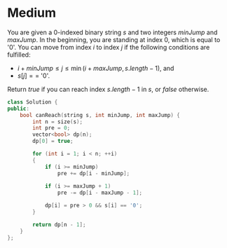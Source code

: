 # Medium

You are given a 0-indexed binary string $s$ and two integers $minJump$ and $maxJump$. In the beginning, you are standing at index $0$, which is equal to '0'. You can move from index $i$ to index $j$ if the following conditions are fulfilled:

- $i + minJump \leq j \leq \min(i + maxJump, s.length - 1)$, and
- $s[j] ==$ '0'.

Return $true$ if you can reach index $s.length - 1$ in $s$, or $false$ otherwise.

```cpp
class Solution {
public:
    bool canReach(string s, int minJump, int maxJump) {
        int n = size(s);
        int pre = 0;
        vector<bool> dp(n);
        dp[0] = true;

        for (int i = 1; i < n; ++i)
        {
            if (i >= minJump)
                pre += dp[i - minJump];
            
            if (i >= maxJump + 1)
                pre -= dp[i - maxJump - 1];

            dp[i] = pre > 0 && s[i] == '0';
        }

        return dp[n - 1];
    }
};
```
